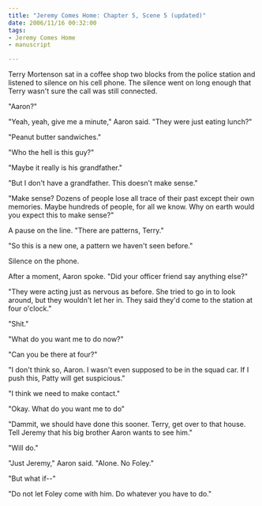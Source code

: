 ```yaml
--- 
title: "Jeremy Comes Home: Chapter 5, Scene 5 (updated)"
date: 2006/11/16 00:32:00
tags: 
- Jeremy Comes Home
- manuscript

---
```


Terry Mortenson sat in a coffee shop two blocks from the police station and listened to silence on his cell phone.  The silence went on long enough that Terry wasn't sure the call was still connected.

"Aaron?"

"Yeah, yeah, give me a minute," Aaron said.  "They were just eating lunch?"

"Peanut butter sandwiches."

"Who the hell is this guy?"

"Maybe it really is his grandfather."

"But I don't have a grandfather.  This doesn't make sense."

"Make sense?  Dozens of people lose all trace of their past except their own memories.  Maybe hundreds of people, for all we know.  Why on earth would you expect this to make sense?"

A pause on the line.  "There are patterns, Terry."

"So this is a new one, a pattern we haven't seen before."

Silence on the phone.

After a moment, Aaron spoke.  "Did your officer friend say anything else?"

"They were acting just as nervous as before.  She tried to go in to look around, but they wouldn't let her in.  They said they'd come to the station at four o'clock."

"Shit."

"What do you want me to do now?"

"Can you be there at four?"

"I don't think so, Aaron.  I wasn't even supposed to be in the squad car.  If I push this, Patty will get suspicious."

"I think we need to make contact."

"Okay.  What do you want me to do"

"Dammit, we should have done this sooner.  Terry, get over to that house.  Tell Jeremy that his big brother Aaron wants to see him."

"Will do."

"Just Jeremy," Aaron said.  "Alone.  No Foley."

"But what if--"

"Do not let Foley come with him.  Do whatever you have to do."
